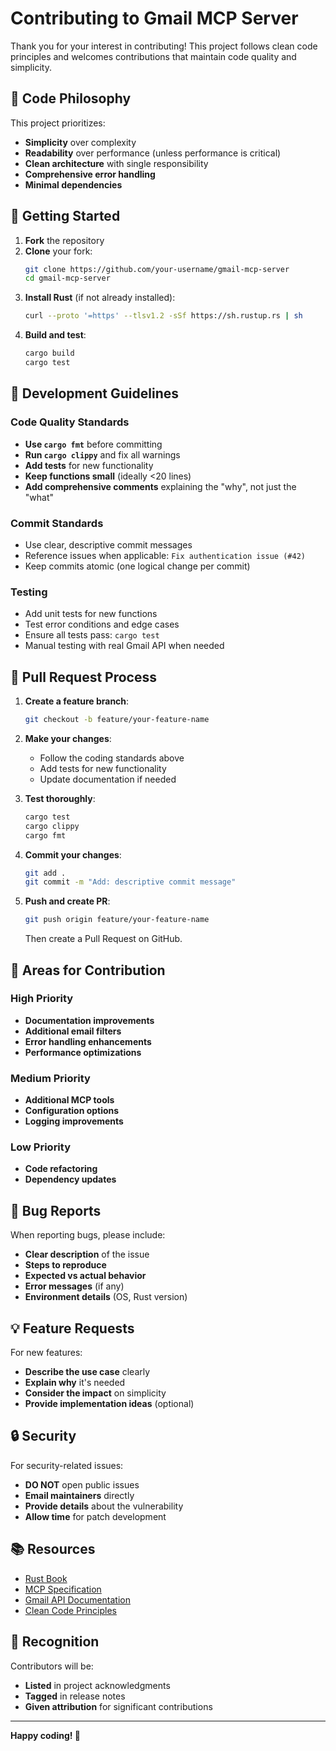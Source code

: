 # Contributing to Gmail MCP Server

Thank you for your interest in contributing! This project follows clean code principles and welcomes contributions that maintain code quality and simplicity.

## 🎯 Code Philosophy

This project prioritizes:
- **Simplicity** over complexity
- **Readability** over performance (unless performance is critical)
- **Clean architecture** with single responsibility
- **Comprehensive error handling**
- **Minimal dependencies**

## 🚀 Getting Started

1. **Fork** the repository
2. **Clone** your fork:
   ```bash
   git clone https://github.com/your-username/gmail-mcp-server
   cd gmail-mcp-server
   ```
3. **Install Rust** (if not already installed):
   ```bash
   curl --proto '=https' --tlsv1.2 -sSf https://sh.rustup.rs | sh
   ```
4. **Build and test**:
   ```bash
   cargo build
   cargo test
   ```

## 📝 Development Guidelines

### Code Quality Standards

- **Use `cargo fmt`** before committing
- **Run `cargo clippy`** and fix all warnings
- **Add tests** for new functionality
- **Keep functions small** (ideally <20 lines)
- **Add comprehensive comments** explaining the "why", not just the "what"

### Commit Standards

- Use clear, descriptive commit messages
- Reference issues when applicable: `Fix authentication issue (#42)`
- Keep commits atomic (one logical change per commit)

### Testing

- Add unit tests for new functions
- Test error conditions and edge cases
- Ensure all tests pass: `cargo test`
- Manual testing with real Gmail API when needed

## 🔧 Pull Request Process

1. **Create a feature branch**:
   ```bash
   git checkout -b feature/your-feature-name
   ```

2. **Make your changes**:
   - Follow the coding standards above
   - Add tests for new functionality
   - Update documentation if needed

3. **Test thoroughly**:
   ```bash
   cargo test
   cargo clippy
   cargo fmt
   ```

4. **Commit your changes**:
   ```bash
   git add .
   git commit -m "Add: descriptive commit message"
   ```

5. **Push and create PR**:
   ```bash
   git push origin feature/your-feature-name
   ```
   Then create a Pull Request on GitHub.

## 🎯 Areas for Contribution

### High Priority
- **Documentation improvements**
- **Additional email filters**
- **Error handling enhancements**
- **Performance optimizations**

### Medium Priority
- **Additional MCP tools**
- **Configuration options**
- **Logging improvements**

### Low Priority
- **Code refactoring**
- **Dependency updates**

## 🐛 Bug Reports

When reporting bugs, please include:
- **Clear description** of the issue
- **Steps to reproduce**
- **Expected vs actual behavior**
- **Error messages** (if any)
- **Environment details** (OS, Rust version)

## 💡 Feature Requests

For new features:
- **Describe the use case** clearly
- **Explain why** it's needed
- **Consider the impact** on simplicity
- **Provide implementation ideas** (optional)

## 🔒 Security

For security-related issues:
- **DO NOT** open public issues
- **Email maintainers** directly
- **Provide details** about the vulnerability
- **Allow time** for patch development

## 📚 Resources

- [Rust Book](https://doc.rust-lang.org/book/)
- [MCP Specification](https://docs.anthropic.com/en/docs/build-with-claude/mcp)
- [Gmail API Documentation](https://developers.google.com/gmail/api)
- [Clean Code Principles](https://blog.cleancoder.com/)

## 🙏 Recognition

Contributors will be:
- **Listed** in project acknowledgments
- **Tagged** in release notes
- **Given attribution** for significant contributions

---

**Happy coding! 🦀** 